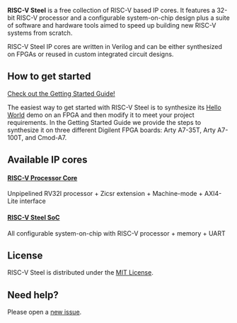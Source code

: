 **RISC-V Steel** is a free collection of RISC-V based IP cores. It features a 32-bit RISC-V processor and a configurable system-on-chip design plus a suite of software and hardware tools aimed to speed up building new RISC-V systems from scratch.

RISC-V Steel IP cores are written in Verilog and can be either synthesized on FPGAs or reused in custom integrated circuit designs.

## How to get started

[Check out the Getting Started Guide!](https://riscv-steel.github.io/riscv-steel/getting-started/)

The easiest way to get started with RISC-V Steel is to synthesize its [Hello World](https://github.com/riscv-steel/riscv-steel/tree/main/hello-world) demo on an FPGA and then modify it to meet your project requirements. In the Getting Started Guide we provide the steps to synthesize it on three different Digilent FPGA boards: Arty A7-35T, Arty A7-100T, and Cmod-A7.

## Available IP cores

#### [RISC-V Processor Core](hardware/rvsteel-core.v)
Unpipelined RV32I processor + Zicsr extension + Machine-mode + AXI4-Lite interface

#### [RISC-V Steel SoC](hardware/rvsteel-soc.v)
All configurable system-on-chip with RISC-V processor + memory + UART

## License

RISC-V Steel is distributed under the [MIT License](LICENSE.md).

## Need help?

Please open a [new issue](https://github.com/riscv-steel/riscv-steel/issues).
